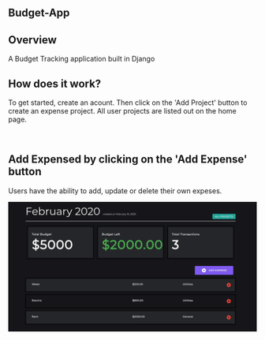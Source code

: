 ## Budget-App

## Overview
A Budget Tracking application built in Django

## How does it work?
To get started, create an acount. Then click on the 'Add Project' button to create an expense project. All user projects are listed out on the home page.

![]()

## Add Expensed by clicking on the 'Add Expense' button
Users have the ability to add, update or delete their own expeses.

![](https://github.com/beingabeer/Budget-App/blob/master/src/budget-detail.png)



